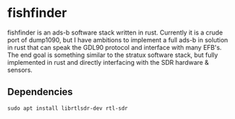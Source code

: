 # fishfinder


fishfinder is an ads-b software stack written in rust.  Currently it is a crude port of dump1090, but I have ambitions to implement a full ads-b in solution in rust that can speak the GDL90 protocol and interface with many EFB's.  The end goal is something similar to the stratux software stack, but fully implemented in rust and directly interfacing with the SDR hardware & sensors.  



## Dependencies

```
sudo apt install librtlsdr-dev rtl-sdr
```
